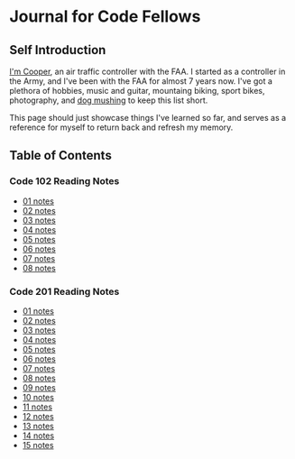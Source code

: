 # Journal for Code Fellows

## Self Introduction

  [I'm Cooper](https://github.com/Cooper-Softdev), an air traffic controller with the FAA. I started as a controller in the Army, and I've been with the FAA for almost 7 years now. I've got a plethora of hobbies, music and guitar, mountaing biking, sport bikes, photography, and [dog mushing](https://imgur.com/a/bpJ8ZgA) to keep this list short.

  This page should just showcase things I've learned so far, and serves as a reference for myself to return back and refresh my memory.

## Table of Contents

### Code 102 Reading Notes

- [01 notes][102/01]
- [02 notes][102/02]
- [03 notes][102/03]
- [04 notes][102/04]
- [05 notes][102/05]
- [06 notes][102/06]
- [07 notes][102/07]
- [08 notes][102/08]

### Code 201 Reading Notes

- [01 notes][201/01]
- [02 notes][201/02]
- [03 notes][201/03]
- [04 notes][201/04]
- [05 notes][201/05]
- [06 notes][201/06]
- [07 notes][201/07]
- [08 notes][201/08]
- [09 notes][201/09]
- [10 notes][201/10]
- [11 notes][201/11]
- [12 notes][201/12]
- [13 notes][201/13]
- [14 notes][201/14]
- [15 notes][201/15]

[102/01]: notes/102notes/read01.md
[102/02]: notes/102notes/read02.md
[102/03]: notes/102notes/read03.md
[102/04]: notes/102notes/read04.md
[102/05]: notes/102notes/read05.md
[102/06]: notes/102notes/read06.md
[102/07]: notes/102notes/read07.md
[102/08]: notes/102notes/read08.md
[201/01]: notes/201notes/read15.md
[201/02]: notes/201notes/read14.md
[201/03]: notes/201notes/read13.md
[201/04]: notes/201notes/read12.md
[201/05]: notes/201notes/read11.md
[201/06]: notes/201notes/read10.md
[201/07]: notes/201notes/read09.md
[201/08]: notes/201notes/read08.md
[201/09]: notes/201notes/read07.md
[201/10]: notes/201notes/read06.md
[201/11]: notes/201notes/read05.md
[201/12]: notes/201notes/read04.md
[201/13]: notes/201notes/read03.md
[201/14]: notes/201notes/read02.md
[201/15]: notes/201notes/read01.md